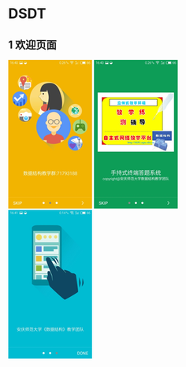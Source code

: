 # DSDT

## 1 欢迎页面

![1-1](https://github.com/cxmhfut/DSDT/blob/master/images/1-1.png)    ![1-2](https://github.com/cxmhfut/DSDT/blob/master/images/1-2.png)   ![1-3](https://github.com/cxmhfut/DSDT/blob/master/images/1-3.png)